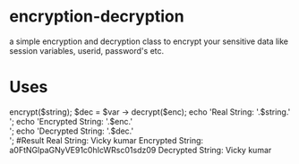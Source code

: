 # encryption-decryption
a simple encryption and decryption class to encrypt your sensitive data like session variables, userid, password's etc.

# Uses

<?php
$string = 'Vicky kumar';
$var = new encrypt_decrypt();
$enc = $var -> encrypt($string);
$dec = $var -> decrypt($enc);
echo 'Real String: '.$string.'<br>';
echo 'Encrypted String: '.$enc.'<br>';
echo 'Decrypted String: '.$dec.'<br>';

#Result
Real String: Vicky kumar
Encrypted String: a0FtNGlpaGNyVE91c0hIcWRsc01sdz09
Decrypted String: Vicky kumar
